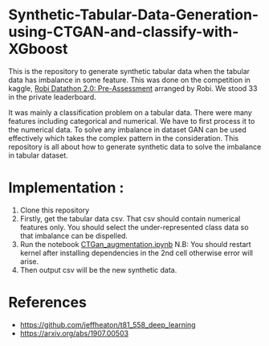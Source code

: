 # Synthetic-Tabular-Data-Generation-using-CTGAN-and-classify-with-XGboost
This is the repository to generate synthetic tabular data when the tabular data has imbalance in some feature. This was done on the competition in kaggle, [Robi Datathon 2.0: Pre-Assessment](https://www.kaggle.com/competitions/robi-datathon-2-pre-assessment) arranged by Robi. We stood 33 in the private leaderboard. 

It was mainly a classification problem on a tabular data. There were many features including categorical and numerical. We have to first process it to the numerical data. To solve any imbalance in dataset GAN can be used effectively which takes the complex pattern in the consideration. This repository is all about how to generate synthetic data to solve the imbalance in tabular dataset.


# Implementation :
1. Clone this repository
2. Firstly, get the tabular data csv. That csv should contain numerical features only. You should select the under-represented class data so that imbalance can be dispelled.
3. Run the notebook [CTGan_augmentation.ipynb](CTGan_augmentation.ipynb) N.B: You should restart kernel after installing dependencies in the 2nd cell otherwise error will arise. 
4. Then output csv will be the new synthetic data.


# References 
* https://github.com/jeffheaton/t81_558_deep_learning
* https://arxiv.org/abs/1907.00503
